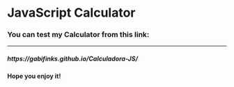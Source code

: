 ﻿# JavaScript Calculator 
<h3> You can test my Calculator from this link: 
  <hr>
<h5>https://gabifinks.github.io/Calculadora-JS/<h5>

<h4>Hope you enjoy it!
